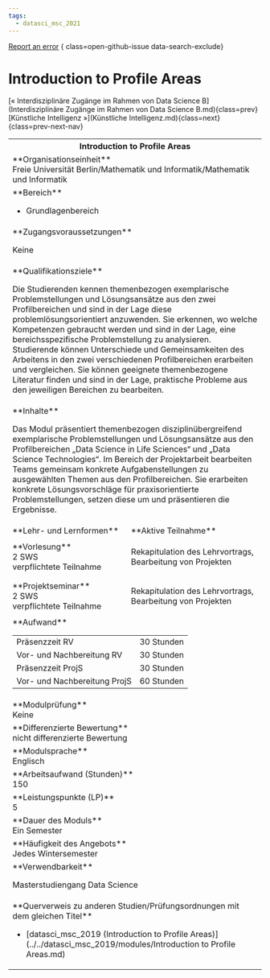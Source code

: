 ```yaml
---
tags:
  - datasci_msc_2021
---
```

[Report an error](https://github.com/SGSSGene/FUB-SUP/issues/new?title=Error%20in%20%22Introduction%20to%20Profile%20Areas%22&body=There%20seems%20to%20be%20an%20error%20in%20module%20%22Introduction%20to%20Profile%20Areas%22%2E%0A%0A%3CDescribe%20here%20a%20slightly%20more%20detailed%20description%20of%20what%20is%20wrong%3E&labels=bug)
{ class=open-github-issue data-search-exclude}

# Introduction to Profile Areas

[« Interdisziplinäre Zugänge im Rahmen von Data Science B](Interdisziplinäre Zugänge im Rahmen von Data Science B.md){class=prev}
[Künstliche Intelligenz »](Künstliche Intelligenz.md){class=next}
{class=prev-next-nav}

<table markdown id="moduledesc">
<tr markdown class="moduledesc_head"><th colspan="2">Introduction to Profile Areas </th></tr>
<tr markdown><td colspan="2">**Organisationseinheit**   <br>Freie Universität Berlin/Mathematik und Informatik/Mathematik und Informatik</td></tr>

<tr markdown><td colspan="2">**Bereich**<br>


- Grundlagenbereich

</td></tr>

<tr markdown><td colspan="2">**Zugangsvoraussetzungen** <br>

Keine


</td></tr>
<tr markdown><td colspan="2">**Qualifikationsziele**    <br>

Die Studierenden kennen themenbezogen exemplarische Problemstellungen und
Lösungsansätze aus den zwei Profilbereichen und sind in der Lage diese
problemlösungsorientiert anzuwenden. Sie erkennen, wo welche Kompetenzen
gebraucht werden und sind in der Lage, eine bereichsspezifische
Problemstellung zu analysieren. Studierende können Unterschiede und
Gemeinsamkeiten des Arbeitens in den zwei verschiedenen Profilbereichen
erarbeiten und vergleichen. Sie können geeignete themenbezogene Literatur
finden und sind in der Lage, praktische Probleme aus den jeweiligen
Bereichen zu bearbeiten.


</td></tr>
<tr markdown><td colspan="2">**Inhalte**                <br>

Das Modul präsentiert themenbezogen disziplinübergreifend exemplarische
Problemstellungen und Lösungsansätze aus den Profilbereichen „Data Science
in Life Sciences“ und „Data Science Technologies“. Im Bereich der
Projektarbeit bearbeiten Teams gemeinsam konkrete Aufgabenstellungen zu
ausgewählten Themen aus den Profilbereichen. Sie erarbeiten konkrete
Lösungsvorschläge für praxisorientierte Problemstellungen, setzen diese um
und präsentieren die Ergebnisse.


</td></tr>

<tr markdown><td>**Lehr- und Lernformen**</td><td>**Aktive Teilnahme**</td></tr>
<tr markdown><td> **Vorlesung** <br>2 SWS <br> verpflichtete Teilnahme</td><td>

Rekapitulation des Lehrvortrags, Bearbeitung von Projekten
</td></tr>
<tr markdown><td> **Projektseminar** <br>2 SWS <br> verpflichtete Teilnahme</td><td>

Rekapitulation des Lehrvortrags, Bearbeitung von Projekten
</td></tr>
<tr markdown><td colspan="2">**Aufwand**                <br>
<table class="aufwand_table">
<tr><td>Präsenzzeit RV</td><td>30 Stunden</td></tr>
<tr><td>Vor- und Nachbereitung RV</td><td>30 Stunden</td></tr>
<tr><td>Präsenzzeit ProjS</td><td>30 Stunden</td></tr>
<tr><td>Vor- und Nachbereitung ProjS</td><td>60 Stunden</td></tr>
</table>

</td></tr>
<tr markdown><td colspan="2">**Modulprüfung**             <br>Keine


</td></tr>
<tr markdown><td colspan="2">**Differenzierte Bewertung** <br>nicht differenzierte Bewertung

</td></tr>
<tr markdown><td colspan="2">**Modulsprache**             <br>Englisch</td></tr>
<tr markdown><td colspan="2">**Arbeitsaufwand (Stunden)** <br>150</td></tr>
<tr markdown><td colspan="2">**Leistungspunkte (LP)**     <br>5</td></tr>
<tr markdown><td colspan="2">**Dauer des Moduls**         <br>Ein Semester</td></tr>
<tr markdown><td colspan="2">**Häufigkeit des Angebots**  <br>Jedes Wintersemester</td></tr>
<tr markdown><td colspan="2">**Verwendbarkeit**           <br>

Masterstudiengang Data Science


</td></tr>

<tr markdown><td colspan="2">**Querverweis zu anderen Studien/Prüfungsordnungen mit dem gleichen Titel**<br>


- [datasci_msc_2019 (Introduction to Profile Areas)](../../datasci_msc_2019/modules/Introduction to Profile Areas.md)

</td></tr>

</table>
